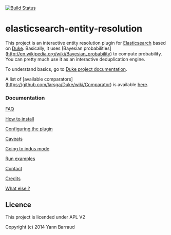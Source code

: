 [![Build Status](https://travis-ci.org/YannBrrd/elasticsearch-entity-resolution.svg?branch=master)](http://travis-ci.org/YannBrrd/elasticsearch-entity-resolution)



elasticsearch-entity-resolution
===================

This project is an interactive entity resolution plugin for [Elasticsearch](http://www.elasticsearch.org) based on [Duke](http://github.com/larsga/Duke). Basically, it uses [Bayesian probabilities] (http://en.wikipedia.org/wiki/Bayesian_probability) to compute probability. You can pretty much use it as an interactive deduplication engine.

To understand basics, go to [Duke project documentation](https://github.com/larsga/Duke/wiki/XMLConfig).

A list of [available comparators] (https://github.com/larsga/Duke/wiki/Comparator) is available [here](https://github.com/larsga/Duke/wiki/Comparator).

### Documentation

[FAQ](http://github.com/YannBrrd/elasticsearch-entity-resolution/wiki/FAQ)

[How to install](http://github.com/YannBrrd/elasticsearch-entity-resolution/wiki/install)

[Configuring the plugin](http://github.com/YannBrrd/elasticsearch-entity-resolution/wiki/configure)

[Caveats](http://github.com/YannBrrd/elasticsearch-entity-resolution/wiki/caveats)

[Going to indus mode](http://github.com/YannBrrd/elasticsearch-entity-resolution/wiki/indus)

[Run examples](http://github.com/YannBrrd/elasticsearch-entity-resolution/wiki/Run-Examples)

[Contact](http://github.com/YannBrrd/elasticsearch-entity-resolution/wiki/contact)

[Credits](http://github.com/YannBrrd/elasticsearch-entity-resolution/wiki/credits)

[What else ?](http://github.com/YannBrrd/elasticsearch-entity-resolution/wiki/what_else)


## Licence 

This project is licended under APL V2

Copyright (c) 2014 Yann Barraud

